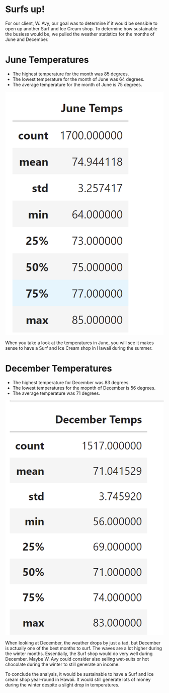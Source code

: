 # Surfs up!
For our client, W. Avy, our goal was to determine if it would be sensible to open up another Surf and Ice Cream shop. To determine how sustainable the busiess would be, we pulled the weather statistics for the months of June and December. 

# June Temperatures
- The highest temperature for the month was 85 degrees. 
- The lowest temperature for the month of June was 64 degrees. 
- The average temperature for the month of June is 75 degrees.

![Getting Started](June_temp.png)

When you take a look at the temperatures in June, you will see it makes sense to have a Surf and Ice Cream shop in Hawaii during the summer. 

# December Temperatures
- The highest temperature for December was 83 degrees.
- The lowest temperatures for the mopnth of December is 56 degrees. 
- The average temperature was 71 degrees. 

![Getting Started](December_temps.png)

When looking at December, the weather drops by just a tad, but December is actually one of the best months to surf. The waves are a lot higher during the winter months. Essentially, the Surf shop would do very well during December. Maybe W. Avy could consider also selling wet-suits or hot chocolate during the winter to still generate an income. 

To conclude the analysis, it would be sustainable to have a Surf and Ice cream shop year-round in Hawaii. It would still generate lots of money during the winter despite a slight drop in temperatures. 
